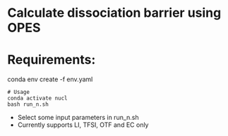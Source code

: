 # Calculate dissociation barrier using OPES

# Requirements:
conda env create -f env.yaml

  ```
# Usage
conda activate nucl
bash run_n.sh
  ```
  - Select some input parameters in run_n.sh
  - Currently supports LI, TFSI, OTF and EC only

